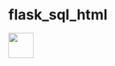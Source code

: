 <!DOCTYPE html>
<html lang="en">
<head>
    <meta charset="UTF-8">
    <meta name="viewport" content="width=device-width, initial-scale=1.0">
    <meta http-equiv="X-UA-Compatible" content="ie=edge">
    <title>Document</title>
</head>
<body>
    <h1> flask_sql_html </h1>
  
  <img src="../Images/Registration.PNG" width="50" height="50">
    
</body>
</html>



